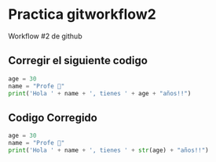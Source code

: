 # Practica gitworkflow2
Workflow #2 de github

## Corregir el siguiente codigo
```python
age = 30
name = "Profe 🎃"
print('Hola ' + name + ', tienes ' + age + "años!!")
```

## Codigo Corregido
```python
age = 30
name = "Profe 🎃"
print('Hola ' + name + ', tienes ' + str(age) + "años!!")
```